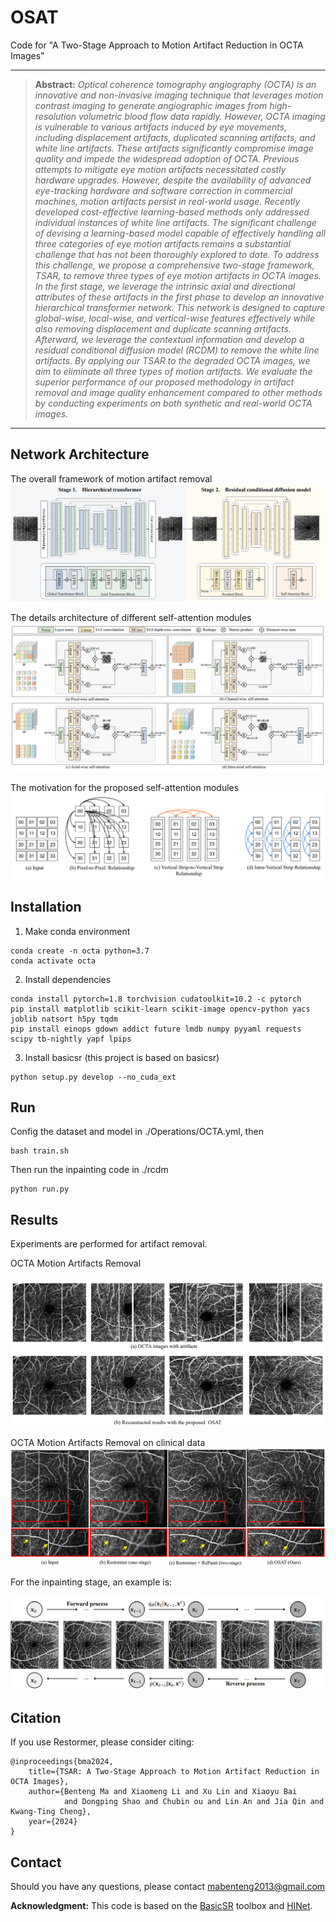 # OSAT
Code for "A Two-Stage Approach to Motion Artifact Reduction in OCTA Images"
<hr />

> **Abstract:** *Optical coherence tomography angiography (OCTA) is an innovative and non-invasive imaging technique that leverages motion contrast imaging to generate angiographic images from high-resolution volumetric blood flow data rapidly. However, OCTA imaging is vulnerable to various artifacts induced by eye movements, including displacement artifacts, duplicated scanning artifacts, and white line artifacts.  These artifacts significantly compromise image quality and impede the widespread adoption of OCTA. Previous attempts to mitigate eye motion artifacts necessitated costly hardware upgrades. However, despite the availability of advanced eye-tracking hardware and software correction in commercial machines, motion artifacts persist in real-world usage. Recently developed cost-effective learning-based methods only addressed individual instances of white line artifacts. The significant challenge of devising a learning-based model capable of effectively handling all three categories of eye motion artifacts remains a substantial challenge that has not been thoroughly explored to date. To address this challenge, we propose a comprehensive two-stage framework, TSAR, to remove three types of eye motion artifacts in OCTA images. In the first stage, we leverage the intrinsic axial and directional attributes of these artifacts in the first phase to develop an innovative hierarchical transformer network. This network is designed to capture global-wise, local-wise, and vertical-wise features effectively while also removing displacement and duplicate scanning artifacts. Afterward, we leverage the contextual information and develop a residual conditional diffusion model (RCDM) to remove the white line artifacts. By applying our TSAR to the degraded OCTA images, we aim to eliminate all three types of motion artifacts. We evaluate the superior performance of our proposed methodology in artifact removal and image quality enhancement compared to other methods by conducting experiments on both synthetic and real-world OCTA images.* 
<hr />

## Network Architecture
The overall framework of  motion artifact removal
<img src = "./sources/framework.PNG"> 

The details architecture of different self-attention modules
<img src = "./sources/self-attention.PNG"> 

The motivation for the proposed self-attention modules
<img src = "./sources/SA.PNG"> 

## Installation

1. Make conda environment
```
conda create -n octa python=3.7
conda activate octa
```

2. Install dependencies
```
conda install pytorch=1.8 torchvision cudatoolkit=10.2 -c pytorch
pip install matplotlib scikit-learn scikit-image opencv-python yacs joblib natsort h5py tqdm
pip install einops gdown addict future lmdb numpy pyyaml requests scipy tb-nightly yapf lpips
```

3. Install basicsr (this project is based on basicsr)
```
python setup.py develop --no_cuda_ext
```

## Run
Config the dataset and model in ./Operations/OCTA.yml, then 
```
bash train.sh
```
Then run the inpainting code in ./rcdm

```
python run.py
```

## Results
Experiments are performed for artifact removal. 

OCTA Motion Artifacts Removal 

<img src = "./sources/result0.PNG"> 


OCTA Motion Artifacts Removal on clinical data
<img src = "./sources/result1.PNG"> 

For the inpainting stage, an example is:

<img src = "./sources/ddpm.PNG"> 

## Citation
If you use Restormer, please consider citing:

    @inproceedings{bma2024,
        title={TSAR: A Two-Stage Approach to Motion Artifact Reduction in OCTA Images}, 
        author={Benteng Ma and Xiaomeng Li and Xu Lin and Xiaoyu Bai 
                and Dongping Shao and Chubin ou and Lin An and Jia Qin and Kwang-Ting Cheng},
        year={2024}
    }

## Contact
Should you have any questions, please contact mabenteng2013@gmail.com

**Acknowledgment:** This code is based on the [BasicSR](https://github.com/xinntao/BasicSR) toolbox and [HINet](https://github.com/megvii-model/HINet). 



